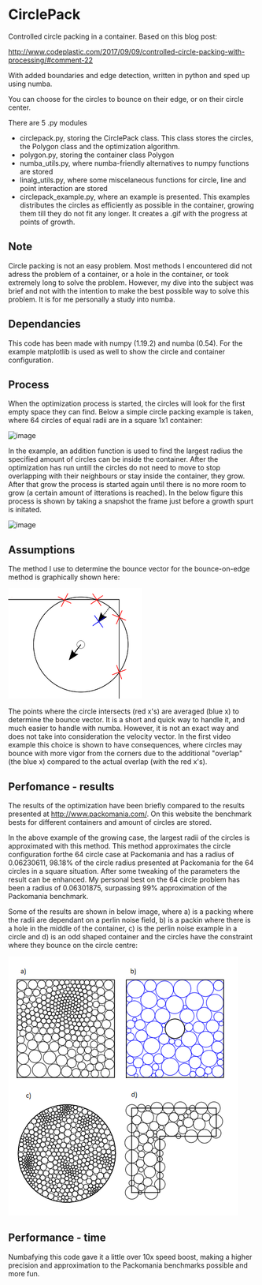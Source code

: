 # CirclePack
Controlled circle packing in a container.
Based on this blog post:

http://www.codeplastic.com/2017/09/09/controlled-circle-packing-with-processing/#comment-22

With added boundaries and edge detection, written in python and sped up using numba.

You can choose for the circles to bounce on their edge, or on their circle center.

There are 5 .py modules
- circlepack.py, storing the CirclePack class. This class stores the circles, the Polygon class and the optimization algorithm.
- polygon.py, storing the container class Polygon
- numba_utils.py, where numba-friendly alternatives to numpy functions are stored
- linalg_utils.py, where some miscelaneous functions for circle, line and point interaction are stored
- circlepack_example.py, where an example is presented. This examples distributes the circles as efficiently as possible in the container, growing them till they do not fit any longer. It creates a .gif with the progress at points of growth.

## Note
Circle packing is not an easy problem. Most methods I encountered did not adress the problem of a container, or a hole in the container, or took extremely long to solve the problem. However, my dive into the subject was brief and not with the intention to make the best possible way to solve this problem. It is for me personally a study into numba.

## Dependancies
This code has been made with numpy (1.19.2) and numba (0.54). For the example matplotlib is used as well to show the circle and container configuration.

## Process
When the optimization process is started, the circles will look for the first empty space they can find. Below a simple circle packing example is taken, where 64 circles of equal radii are in a square 1x1 container:

![image](https://github.com/bartdavids/CirclePack/blob/main/Images/Process%20-%20run.gif)

In the example, an addition function is used to find the largest radius the specified amount of circles can be inside the container. After the optimization has run untill the circles do not need to move to stop overlapping with their neighbours or stay inside the container, they grow. After that grow the process is started again until there is no more room to grow (a certain amount of itterations is reached). In the below figure this process is shown by taking a snapshot the frame just before a growth spurt is initated.

![image](https://github.com/bartdavids/CirclePack/blob/main/Images/Process%20-%20grow.gif)

## Assumptions
The method I use to determine the bounce vector for the bounce-on-edge method is graphically shown here:

![image](https://github.com/bartdavids/CirclePack/blob/main/Images/Edge%20detect.png)

The points where the circle intersects (red x's) are averaged (blue x) to determine the bounce vector. It is a short and quick way to handle it, and much easier to handle with numba. However, it is not an exact way and does not take into consideration the velocity vector. In the first video example this choice is shown to have consequences, where circles may bounce with more vigor from the corners due to the additional "overlap" (the blue x) compared to the actual overlap (with the red x's).

## Perfomance - results
The results of the optimization have been briefly compared to the results presented at http://www.packomania.com/. On this website the benchmark bests for different containers and amount of circles are stored.

In the above example of the growing case, the largest radii of the circles is approximated with this method. This method approximates the circle configuration forthe 64 circle case at Packomania and has a radius of 0.06230611, 98.18% of the circle radius presented at Packomania for the 64 circles in a square situation. After some tweaking of the parameters the result can be enhanced. My personal best on the 64 circle problem has been a radius of 0.06301875, surpassing 99% approximation of the Packomania benchmark.

Some of the results are shown in below image, where a) is a packing where the radii are dependant on a perlin noise field, b) is a packin where there is a hole in the middle of the container, c) is the perlin noise example in a circle and d) is an odd shaped container and the circles have the constraint where they bounce on the circle centre:

![image](https://github.com/bartdavids/CirclePack/blob/main/Images/Collection.png)

## Performance - time
Numbafying this code gave it a little over 10x speed boost, making a higher precision and approximation to the Packomania benchmarks possible and more fun.
